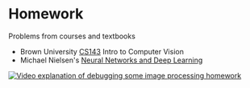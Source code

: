 # Homework

Problems from courses and textbooks

* Brown University [CS143](http://cs.brown.edu/courses/cs143/) Intro to Computer Vision
* Michael Nielsen's [Neural Networks and Deep Learning](http://neuralnetworksanddeeplearning.com/)

[![Video explanation of debugging some image processing homework](http://img.youtube.com/vi/XooXyAbpLc0/0.jpg)](https://youtu.be/XooXyAbpLc0)